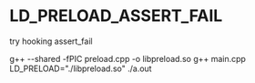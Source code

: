 # LD_PRELOAD_ASSERT_FAIL
try hooking assert_fail

g++ --shared -fPIC preload.cpp -o libpreload.so
g++ main.cpp
LD_PRELOAD="./libpreload.so" ./a.out
